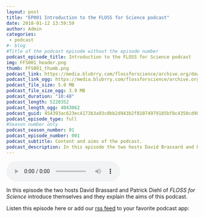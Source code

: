 ```yaml
---
layout: post
title: "EP001 Introduction to the FLOSS for Science podcast"
date: 2018-01-12 13:59:59
author: Admin
categories: 
 - podcast 
#- blog 
#Title of the podcast episode without the episode number
podcast_episode_title: Introduction to the FLOSS for Science podcast
img: FFS001_header.png
thumb: FFS001_thumb.png
podcast_link: https://media.blubrry.com/flossforscience/archive.org/download/FlossforscienceEp001-Introduction/FlossforscienceEp001-Introduction.mp3
podcast_link_ogg: https://media.blubrry.com/flossforscience/archive.org/download/FlossforscienceEp001-Introduction/FlossforscienceEp001-Introduction.ogg
podcast_file_size: 5.0 MB
podcast_file_size_ogg: 3.9 MB
podcast_duration: "10:48"
podcast_length: 5220352
podcast_length_ogg: 4043062
podcast_guid: 454393ac623ec4173b3a93c0bb2d943b2f81074979185bf8c4350cd9812c2677
podcast_episode_type: full
#Season number only
podcast_season_number: 01
podcast_episode_number: 001
podcast_subtitle: Content and aims of the podcast.
podcast_description: In this episode the two hosts David Brassard and Patrick Diehl of FLOSS for Science introduce themselves and they explain the aims of this podcast.
---
```


<audio controls>
  <source src="https://archive.org/download/FlossforscienceEp001-Introduction/FlossforscienceEp001-Introduction.ogg" type="audio/ogg">
  <source src="https://archive.org/download/FlossforscienceEp001-Introduction/FlossforscienceEp001-Introduction.mp3" type="audio/mpeg">
Your browser does not support the audio element.
</audio>

In this episode the two hosts David Brassard and Patrick Diehl of *FLOSS for Science* introduce themselves and they explain the aims of this podcast.

Listen this episode here or add our [rss feed](https://flossforscience.github.io/feed.xml) to your favorite podcast app:


